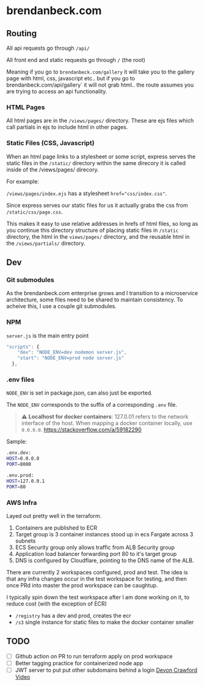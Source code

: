 # brendanbeck.com

## Routing
All api requests go through `/api/`

All front end and static requests go through `/` (the root)

Meaning if you go to `brendanbeck.com/gallery` it will take you to the gallery page with html, css, javascript etc..
but if you go to brendanbeck.com/api/gallery` it will not grab html.. the route assumes you are trying to access an api functionality.

### HTML Pages
All html pages are in the `/views/pages/` directory.
These are ejs files which call partials in ejs to include html in other pages.

### Static Files (CSS, Javascript)
When an html page links to a stylesheet or some script, express serves the static files in the `/static/` directory within the same direcory it is called inside of the /views/pages/ direcory.

For example:

`/views/pages/index.ejs` has a stylesheet `href="css/index.css"`.

Since express serves our static files for us it actually grabs the css from `/static/css/page.css`.

This makes it easy to use relative addresses in hrefs of html files, so long as you continue this directory structure of placing static files in `/static` directory, the html in the `views/pages/` directory, and the reusable html in the `/views/partials/` directory.

## Dev

### Git submodules
As the brendanbeck.com enterprise grows and I transition to a microservice architecture, some files need to be shared to maintain consistency.
To acheive this, I use a couple git submodules.

### NPM
`server.js` is the main entry point
```js
"scripts": {
    "dev": "NODE_ENV=dev nodemon server.js",
    "start": "NODE_ENV=prod node server.js"
  },
```

### .env files
`NODE_ENV` is set in package.json, can also just be exported.

The `NODE_ENV` corresponds to the suffix of a corresponding `.env` file.

> :warning: **Localhost for docker containers**: 127.0.01 refers to the network interface of the host. When mapping a docker container locally, use `0.0.0.0`. https://stackoverflow.com/a/59182290

Sample:
```bash
.env.dev:
HOST=0.0.0.0
PORT=8080

.env.prod:
HOST=127.0.0.1
PORT=80
```

### AWS Infra
Layed out pretty well in the terraform.
1. Containers are published to ECR
1. Target group is 3 container instances stood up in ecs Fargate across 3 subnets
  1. ECS Security group only allows traffic from ALB Security group
1. Application load balancer forwarding port 80 to it's target group
1. DNS is configured by Cloudflare, pointing to the DNS name of the ALB.

There are currently 2 workspaces configured, prod and test.
The idea is that any infra changes occur in the test workspace for testing, and then once PRd into master the prod workspace can be caughtup.

I typically spin down the test workspace after I am done working on it, to reduce cost (with the exception of ECR)

- `/registry` has a dev and prod, creates the ecr
- `/s3` single instance for static files to make the docker container smaller


## TODO
- [ ] Github action on PR to run terraform apply on prod workspace
- [ ] Better tagging practice for containerized node app
- [ ] JWT server to put put other subdomains behind a login [Devon Crawford Video](https://www.youtube.com/watch?v=SC7lLm6QAb8&ab_channel=DevonCrawford)
